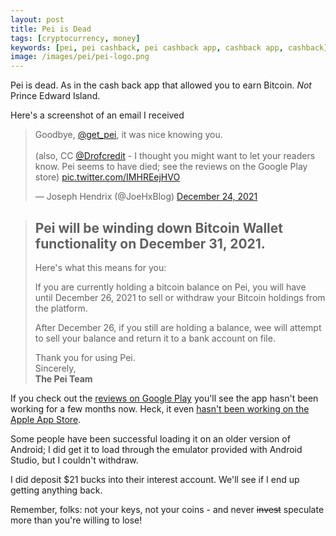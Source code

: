 ```yaml
---
layout: post
title: Pei is Dead
tags: [cryptocurrency, money]
keywords: [pei, pei cashback, pei cashback app, cashback app, cashback]
image: /images/pei/pei-logo.png
---
```


Pei is dead. As in the cash back app that allowed you to earn Bitcoin. *Not* Prince Edward Island.

Here's a screenshot of an email I received 

<blockquote class="twitter-tweet" data-dnt="true" data-theme="dark"><p lang="en" dir="ltr">Goodbye, <a href="https://twitter.com/get_pei?ref_src=twsrc%5Etfw">@get_pei</a>, it was nice knowing you.<br><br>(also, CC <a href="https://twitter.com/Drofcredit?ref_src=twsrc%5Etfw">@Drofcredit</a> - I thought you might want to let your readers know. Pei seems to have died; see the reviews on the Google Play store) <a href="https://t.co/IMHREejHVO">pic.twitter.com/IMHREejHVO</a></p>&mdash; Joseph Hendrix (@JoeHxBlog) <a href="https://twitter.com/JoeHxBlog/status/1474192400457383941?ref_src=twsrc%5Etfw">December 24, 2021</a></blockquote> <script async src="https://platform.twitter.com/widgets.js" charset="utf-8"></script>

> ## Pei will be winding down Bitcoin Wallet functionality on December 31, 2021.
>
> Here's what this means for you:
>
> If you are currently holding a bitcoin balance on Pei, you will have until December 26, 2021 to sell or withdraw your Bitcoin holdings from the platform.
>
> After December 26, if you still are holding a balance, wee will attempt to sell your balance and return it to a bank account on file.
>
> Thank you for using Pei.<br />
> Sincerely,<br />
> **The Pei Team**

If you check out the [reviews on Google Play](https://play.google.com/store/apps/details?id=com.youpei.android) you'll see the app hasn't been working for a few months now. Heck, it even [hasn't been working on the Apple App Store](https://apps.apple.com/us/app/pei-automatic-cash-back/id1365267078).

Some people have been successful loading it on an older version of Android; I did get it to load through the emulator provided with Android Studio, but I couldn't withdraw.

I did deposit $21 bucks into their interest account. We'll see if I end up getting anything back.

Remember, folks: not your keys, not your coins - and never ~~invest~~ speculate more than you're willing to lose!
